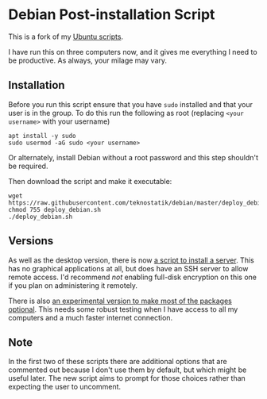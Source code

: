 # Debian Post-installation Script

This is a fork of my [Ubuntu scripts](https://github.com/teknostatik/deploy_ubuntu).

I have run this on three computers now, and it gives me everything I need to be productive. As always, your milage may vary.

## Installation

Before you run this script ensure that you have `sudo` installed and that your user is in the group. To do this run the following as root (replacing `<your username>` with your username)

    apt install -y sudo
    sudo usermod -aG sudo <your username>

Or alternately, install Debian without a root password and this step shouldn't be required.

Then download the script and make it executable:

    wget https://raw.githubusercontent.com/teknostatik/debian/master/deploy_debian.sh
    chmod 755 deploy_debian.sh
    ./deploy_debian.sh

## Versions

As well as the desktop version, there is now [a script to install a server](https://github.com/teknostatik/debian/blob/master/deploy_server.sh). This has no graphical applications at all, but does have an SSH server to allow remote access. I'd recommend _not_ enabling full-disk encryption on this one if you plan on administering it remotely.

There is also [an experimental version to make most of the packages optional](https://github.com/teknostatik/debian/blob/master/install_debian_experimental.sh). This needs some robust testing when I have access to all my computers and a much faster internet connection.

## Note

In the first two of these scripts there are additional options that are commented out because I don't use them by default, but which might be useful later. The new script aims to prompt for those choices rather than expecting the user to uncomment.
